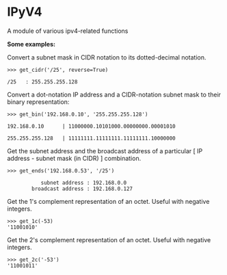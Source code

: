# IPyV4
A module of various ipv4-related functions 


**Some examples:**


Convert a subnet mask in CIDR notation to its dotted-decimal notation.
```
>>> get_cidr('/25', reverse=True)

/25   : 255.255.255.128  
```

Convert a dot-notation IP address and a CIDR-notation subnet mask to their binary representation:
```
>>> get_bin('192.168.0.10', '255.255.255.128')

192.168.0.10      | 11000000.10101000.00000000.00001010

255.255.255.128   | 11111111.11111111.11111111.10000000

```

Get the subnet address and the broadcast address of a particular [ IP address - subnet mask (in CIDR) ] combination. 
```
>>> get_ends('192.168.0.53', '/25')

           subnet address : 192.168.0.0                   
        broadcast address : 192.168.0.127
```

Get the 1's complement representation of an octet. Useful with negative integers. 
```
>>> get_1c(-53)
'11001010'
```

Get the 2's complement representation of an octet. Useful with negative integers. 
```
>>> get_2c('-53')
'11001011'
```
